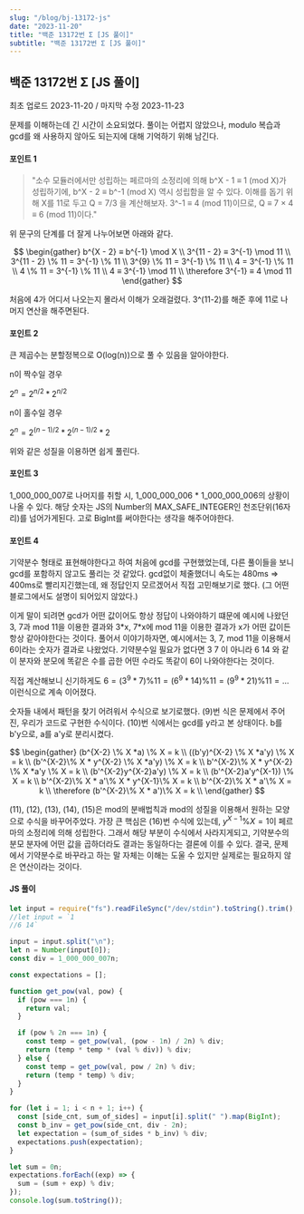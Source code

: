 ```yaml
---
slug: "/blog/bj-13172-js"
date: "2023-11-20"
title: "백준 13172번 Σ [JS 풀이]"
subtitle: "백준 13172번 Σ [JS 풀이]"
---
```


## 백준 13172번 Σ [JS 풀이]

<p class="text-time">최초 업로드 2023-11-20 / 마지막 수정 2023-11-23</p>

문제를 이해하는데 긴 시간이 소요되었다. 풀이는 어렵지 않았으나, modulo 복습과 gcd를 왜 사용하지 않아도 되는지에 대해 기억하기 위해 남긴다.

#### <span class="text-orange">포인트 1</span>

> "소수 모듈러에서만 성립하는 페르마의 소정리에 의해 b^X - 1 ≡ 1 (mod X)가 성립하기에, b^X - 2 ≡ b^-1 (mod X) 역시 성립함을 알 수 있다. 이해를 돕기 위해 X를 11로 두고 Q = 7/3 을 계산해보자. 3^-1 ≡ 4 (mod 11)이므로, Q ≡ 7 × 4 ≡ 6 (mod 11)이다."

위 문구의 단계를 더 잘게 나누어보면 아래와 같다.

$$
\begin{gather}
b^{X - 2} ≡ b^{-1} \mod X \\
3^{11 - 2} ≡ 3^{-1} \mod 11 \\
3^{11 - 2} \% 11 = 3^{-1} \% 11 \\
3^{9} \% 11 = 3^{-1} \% 11 \\
4 = 3^{-1} \% 11 \\
4 \% 11 = 3^{-1} \% 11 \\
4 ≡ 3^{-1} \mod 11 \\
\therefore 3^{-1} ≡ 4 \mod 11
\end{gather}
$$

처음에 4가 어디서 나오는지 몰라서 이해가 오래걸렸다. 3^(11-2)를 해준 후에 11로 나머지 연산을 해주면된다.

#### <span class="text-orange">포인트 2</span>

큰 제곱수는 분할정복으로 O(log(n))으로 풀 수 있음을 알아야한다.

n이 짝수일 경우

$2^n = 2^{n/2}*2^{n/2}$

n이 홀수일 경우

$2^n = 2^{(n-1)/2}*2^{(n-1)/2}*2$

위와 같은 성질을 이용하면 쉽게 풀린다.

#### <span class="text-orange">포인트 3</span>

1_000_000_007로 나머지를 취할 시, 1_000_000_006 \* 1_000_000_006의 상황이 나올 수 있다. 해당 숫자는
JS의 Number의 MAX_SAFE_INTEGER인 천조단위(16자리)를 넘어가게된다. 고로 BigInt를 써야한다는 생각을 해주어야한다.

#### <span class="text-orange">포인트 4</span>

기약분수 형태로 표현해야한다고 하여 처음에 gcd를 구현했었는데, 다른 풀이들을 보니 gcd를 포함하지 않고도 풀리는 것 같았다.
gcd없이 체줄했더니 속도는 480ms => 400ms로 빨리지긴했는데, 왜 정답인지 모르겠어서 직접 고민해보기로 했다. (그 어떤 블로그에서도 설명이 되어있지 않았다.)

이게 말이 되려면 gcd가 어떤 값이어도 항상 정답이 나와야하기 떄문에 예시에 나왔던 3, 7과 mod 11을 이용한 결과와 3\*x, 7\*x에 mod 11을 이용한 결과가 x가 어떤 값이든 항상 같아야한다는 것이다. 풀어서 이야기하자면, 예시에서는 3, 7, mod 11을 이용해서 6이라는 숫자가 결과로 나왔었다. 기약분수일 필요가 없다면 3 7 이 아니라 6 14 와 같이 분자와 분모에 똑같은 수를 곱한 어떤 수라도 똑같이 6이 나와야한다는 것이다.

직접 계산해보니 신기하게도 $6 = (3^9*7)\%11 = (6^9*14)\%11 = (9^9*21)\%11 = ...$ 이런식으로 계속 이어졌다.

숫자들 내에서 패턴을 찾기 어려워서 수식으로 보기로했다. (9)번 식은 문제에서 주어진, 우리가 코드로 구현한 수식이다.
(10)번 식에서는 gcd를 y라고 본 상태이다. b를 b'y으로, a를 a'y로 분리시켰다.

$$
\begin{gather}
(b^{X-2} \% X *a) \% X = k \\
((b'y)^{X-2} \% X *a'y) \% X = k \\
(b'^{X-2}\% X * y^{X-2} \% X *a'y) \% X = k \\
b'^{X-2}\% X * y^{X-2} \% X *a'y \% X = k \\
(b'^{X-2}y^{X-2}a'y) \% X = k \\
(b'^{X-2}a'y^{X-1}) \% X = k \\
b'^{X-2}\% X * a'\% X * y^{X-1}\% X = k \\
b'^{X-2}\% X * a'\% X = k \\
\therefore (b'^{X-2}\% X * a')\% X = k \\
\end{gather}
$$

(11), (12), (13), (14), (15)은 mod의 분배법칙과 mod의 성질을 이용해서 원하는 모양으로 수식을 바꾸어주었다.
가장 큰 핵심은 (16)번 수식에 있는데, $y^{X-1}\% X = 1$이 페르마의 소정리에 의해 성립한다. 그래서 해당 부분이 수식에서 사라지게되고, 기약분수의 분모 분자에 어떤 값을 곱하더라도 결과는 동일하다는 결론에 이를 수 있다. 결국, 문제에서 기약분수로
바꾸라고 하는 말 자체는 이해는 도울 수 있지만 실제로는 필요하지 않은 연산이라는 것이다.

#### <span class="text-orange">JS 풀이</span>

```javascript
let input = require("fs").readFileSync("/dev/stdin").toString().trim();
//let input = `1
//6 14`

input = input.split("\n");
let n = Number(input[0]);
const div = 1_000_000_007n;

const expectations = [];

function get_pow(val, pow) {
  if (pow === 1n) {
    return val;
  }

  if (pow % 2n === 1n) {
    const temp = get_pow(val, (pow - 1n) / 2n) % div;
    return (temp * temp * (val % div)) % div;
  } else {
    const temp = get_pow(val, pow / 2n) % div;
    return (temp * temp) % div;
  }
}

for (let i = 1; i < n + 1; i++) {
  const [side_cnt, sum_of_sides] = input[i].split(" ").map(BigInt);
  const b_inv = get_pow(side_cnt, div - 2n);
  let expectation = (sum_of_sides * b_inv) % div;
  expectations.push(expectation);
}

let sum = 0n;
expectations.forEach((exp) => {
  sum = (sum + exp) % div;
});
console.log(sum.toString());
```
